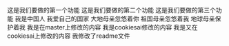 这是我们要做的第一个功能
这是我们要做的第二个功能
这是我们要做的第三个功能
我是中国人  我爱自己的国家
大地母亲忽悠着你
祖国母亲忽悠着我
地球母亲保护着我 我是在master上修改的内容
我是cookiesai修改的内容 我是又在cookiesai上修改的内容
我修改了readme文件